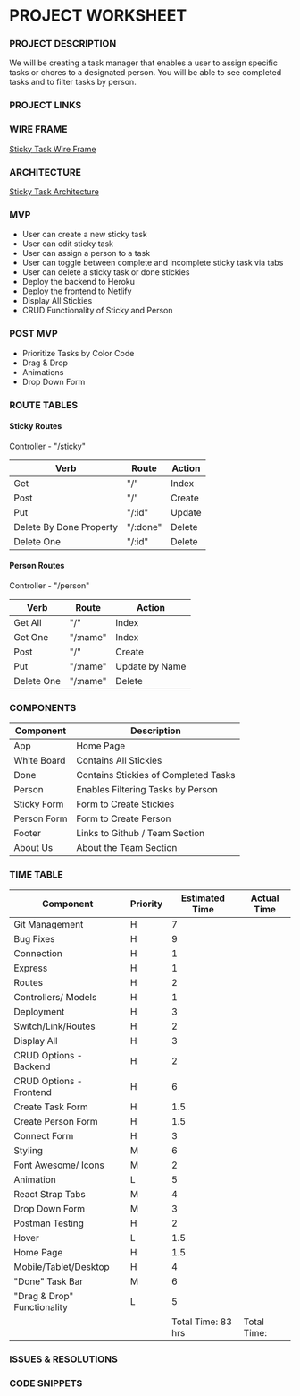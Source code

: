 # PROJECT WORKSHEET

### PROJECT DESCRIPTION

We will be creating a task manager that enables a user to assign specific tasks or chores to a designated person. You will be able to see completed tasks and to filter tasks by person.

### PROJECT LINKS

### WIRE FRAME

[Sticky Task Wire Frame](https://wireframepro.mockflow.com/view/M939316752bfaa091186ddd9d154b115d1603462373599#/page/257ef942b81d43aaad8abb3d7b5d5cb6)

### ARCHITECTURE

[Sticky Task Architecture](https://docs.google.com/drawings/d/1_CwUrQV9eqZGwslFzHCxl4eNz5BhPPd8lNYcYDlXYt0/edit)

### MVP

- User can create a new sticky task
- User can edit sticky task
- User can assign a person to a task
- User can toggle between complete and incomplete sticky task via tabs
- User can delete a sticky task or done stickies
- Deploy the backend to Heroku
- Deploy the frontend to Netlify
- Display All Stickies
- CRUD Functionality of Sticky and Person

### POST MVP

- Prioritize Tasks by Color Code
- Drag & Drop
- Animations
- Drop Down Form

### ROUTE TABLES

#### Sticky Routes

Controller - "/sticky"

| Verb                    | Route    | Action |
| ----------------------- | -------- | ------ |
| Get                     | "/"      | Index  |
| Post                    | "/"      | Create |
| Put                     | "/:id"   | Update |
| Delete By Done Property | "/:done" | Delete |
| Delete One              | "/:id"   | Delete |

#### Person Routes

Controller - "/person"

| Verb       | Route    | Action         |
| ---------- | -------- | -------------- |
| Get All    | "/"      | Index          |
| Get One    | "/:name" | Index          |
| Post       | "/"      | Create         |
| Put        | "/:name" | Update by Name |
| Delete One | "/:name" | Delete         |

### COMPONENTS

| Component   | Description                          |
| ----------- | ------------------------------------ |
| App         | Home Page                            |
| White Board | Contains All Stickies                |
| Done        | Contains Stickies of Completed Tasks |
| Person      | Enables Filtering Tasks by Person    |
| Sticky Form | Form to Create Stickies              |
| Person Form | Form to Create Person                |
| Footer      | Links to Github / Team Section       |
| About Us    | About the Team Section               |

### TIME TABLE

| Component                   | Priority | Estimated Time     | Actual Time |
| --------------------------- | -------- | ------------------ | ----------- |
| Git Management              | H        | 7                  |             |
| Bug Fixes                   | H        | 9                  |             |
| Connection                  | H        | 1                  |             |
| Express                     | H        | 1                  |             |
| Routes                      | H        | 2                  |             |
| Controllers/ Models         | H        | 1                  |             |
| Deployment                  | H        | 3                  |             |
| Switch/Link/Routes          | H        | 2                  |             |
| Display All                 | H        | 3                  |             |
| CRUD Options - Backend      | H        | 2                  |             |
| CRUD Options - Frontend     | H        | 6                  |             |
| Create Task Form            | H        | 1.5                |             |
| Create Person Form          | H        | 1.5                |             |
| Connect Form                | H        | 3                  |             |
| Styling                     | M        | 6                  |             |
| Font Awesome/ Icons         | M        | 2                  |             |
| Animation                   | L        | 5                  |             |
| React Strap Tabs            | M        | 4                  |             |
| Drop Down Form              | M        | 3                  |             |
| Postman Testing             | H        | 2                  |             |
| Hover                       | L        | 1.5                |             |
| Home Page                   | H        | 1.5                |             |
| Mobile/Tablet/Desktop       | H        | 4                  |             |
| "Done" Task Bar             | M        | 6                  |             |
| "Drag & Drop" Functionality | L        | 5                  |             |
|                             |          | Total Time: 83 hrs | Total Time: |

### ISSUES & RESOLUTIONS

### CODE SNIPPETS
